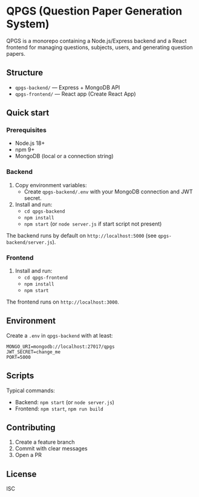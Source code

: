 # QPGS (Question Paper Generation System)

QPGS is a monorepo containing a Node.js/Express backend and a React frontend for managing questions, subjects, users, and generating question papers.

## Structure

- `qpgs-backend/` — Express + MongoDB API
- `qpgs-frontend/` — React app (Create React App)

## Quick start

### Prerequisites

- Node.js 18+
- npm 9+
- MongoDB (local or a connection string)

### Backend

1. Copy environment variables:
   - Create `qpgs-backend/.env` with your MongoDB connection and JWT secret.
2. Install and run:
   - `cd qpgs-backend`
   - `npm install`
   - `npm start` (or `node server.js` if start script not present)

The backend runs by default on `http://localhost:5000` (see `qpgs-backend/server.js`).

### Frontend

1. Install and run:
   - `cd qpgs-frontend`
   - `npm install`
   - `npm start`

The frontend runs on `http://localhost:3000`.

## Environment

Create a `.env` in `qpgs-backend` with at least:

```
MONGO_URI=mongodb://localhost:27017/qpgs
JWT_SECRET=change_me
PORT=5000
```

## Scripts

Typical commands:

- Backend: `npm start` (or `node server.js`)
- Frontend: `npm start`, `npm run build`

## Contributing

1. Create a feature branch
2. Commit with clear messages
3. Open a PR

## License

ISC


